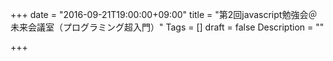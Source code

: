 +++
date = "2016-09-21T19:00:00+09:00"
title = "第2回javascript勉強会＠未来会議室（プログラミング超入門）"
Tags = []
draft = false
Description = ""

+++

